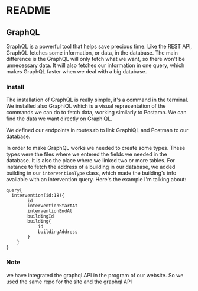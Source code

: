 # README

## GraphQL
GraphQL is a powerful tool that helps save precious time. Like the REST API, GraphQL fetches some information, or data, in the database. The main difference is the GraphQL will only fetch what we want, so there won't be unnecessary data. It will also fetches our information in one query, which makes GraphQL faster when we deal with a big database.

### Install
The installation of GraphQL is really simple, it's a command in the terminal. We installed also GraphiQL which is a visual representation of the commands we can do to fetch data, working similarly to Postamn. We can find the data we want directly on GraphiQL.

We defined our endpoints in routes.rb to link GraphiQL and Postman to our database.

In order to make GraphQL works we needed to create some types. These types were the files where we entered the fields we needed in the database. It is also the place where we linked two or more tables. For instance to fetch the address of a building in our database, we added building in our `interventionType` class, which made the building's info available with an intervention query. 
Here's the example I'm talking about:
```
query{
  intervention(id:18){
        id
        interventionStartAt
        interventionEndAt
        buildingId
        building{
            id
            buildingAddress
        }
    }
}
```

### Note
we have integrated the graphql API in the program of our website. So we used the same repo for the site and the graphql API
